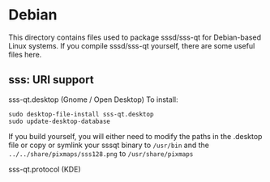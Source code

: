 
Debian
====================
This directory contains files used to package sssd/sss-qt
for Debian-based Linux systems. If you compile sssd/sss-qt yourself, there are some useful files here.

## sss: URI support ##


sss-qt.desktop  (Gnome / Open Desktop)
To install:

	sudo desktop-file-install sss-qt.desktop
	sudo update-desktop-database

If you build yourself, you will either need to modify the paths in
the .desktop file or copy or symlink your sssqt binary to `/usr/bin`
and the `../../share/pixmaps/sss128.png` to `/usr/share/pixmaps`

sss-qt.protocol (KDE)

